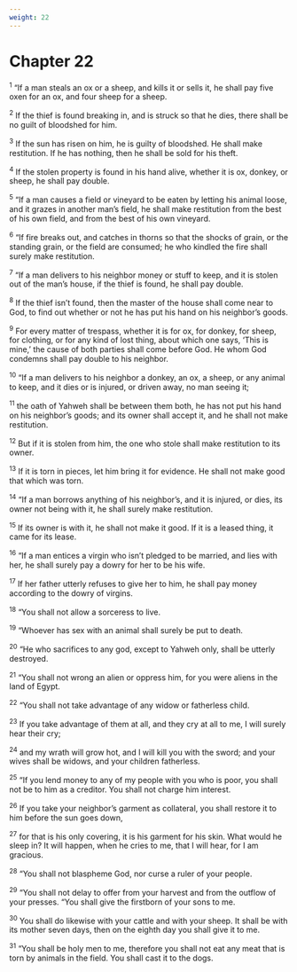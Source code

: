 ```yaml
---
weight: 22
---
```


# Chapter 22

<sup>1</sup> “If a man steals an ox or a sheep, and kills it or sells it, he shall pay five oxen for an ox, and four sheep for a sheep. 

<sup>2</sup> If the thief is found breaking in, and is struck so that he dies, there shall be no guilt of bloodshed for him. 

<sup>3</sup> If the sun has risen on him, he is guilty of bloodshed. He shall make restitution. If he has nothing, then he shall be sold for his theft. 

<sup>4</sup> If the stolen property is found in his hand alive, whether it is ox, donkey, or sheep, he shall pay double. 

<sup>5</sup> “If a man causes a field or vineyard to be eaten by letting his animal loose, and it grazes in another man’s field, he shall make restitution from the best of his own field, and from the best of his own vineyard. 

<sup>6</sup> “If fire breaks out, and catches in thorns so that the shocks of grain, or the standing grain, or the field are consumed; he who kindled the fire shall surely make restitution. 

<sup>7</sup> “If a man delivers to his neighbor money or stuff to keep, and it is stolen out of the man’s house, if the thief is found, he shall pay double. 

<sup>8</sup> If the thief isn’t found, then the master of the house shall come near to God, to find out whether or not he has put his hand on his neighbor’s goods. 

<sup>9</sup> For every matter of trespass, whether it is for ox, for donkey, for sheep, for clothing, or for any kind of lost thing, about which one says, ‘This is mine,’ the cause of both parties shall come before God. He whom God condemns shall pay double to his neighbor. 

<sup>10</sup> “If a man delivers to his neighbor a donkey, an ox, a sheep, or any animal to keep, and it dies or is injured, or driven away, no man seeing it; 

<sup>11</sup> the oath of Yahweh shall be between them both, he has not put his hand on his neighbor’s goods; and its owner shall accept it, and he shall not make restitution. 

<sup>12</sup> But if it is stolen from him, the one who stole shall make restitution to its owner. 

<sup>13</sup> If it is torn in pieces, let him bring it for evidence. He shall not make good that which was torn. 

<sup>14</sup> “If a man borrows anything of his neighbor’s, and it is injured, or dies, its owner not being with it, he shall surely make restitution. 

<sup>15</sup> If its owner is with it, he shall not make it good. If it is a leased thing, it came for its lease. 

<sup>16</sup> “If a man entices a virgin who isn’t pledged to be married, and lies with her, he shall surely pay a dowry for her to be his wife. 

<sup>17</sup> If her father utterly refuses to give her to him, he shall pay money according to the dowry of virgins. 

<sup>18</sup> “You shall not allow a sorceress to live. 

<sup>19</sup> “Whoever has sex with an animal shall surely be put to death. 

<sup>20</sup> “He who sacrifices to any god, except to Yahweh only, shall be utterly destroyed. 

<sup>21</sup> “You shall not wrong an alien or oppress him, for you were aliens in the land of Egypt. 

<sup>22</sup> “You shall not take advantage of any widow or fatherless child. 

<sup>23</sup> If you take advantage of them at all, and they cry at all to me, I will surely hear their cry; 

<sup>24</sup> and my wrath will grow hot, and I will kill you with the sword; and your wives shall be widows, and your children fatherless. 

<sup>25</sup> “If you lend money to any of my people with you who is poor, you shall not be to him as a creditor. You shall not charge him interest. 

<sup>26</sup> If you take your neighbor’s garment as collateral, you shall restore it to him before the sun goes down, 

<sup>27</sup> for that is his only covering, it is his garment for his skin. What would he sleep in? It will happen, when he cries to me, that I will hear, for I am gracious. 

<sup>28</sup> “You shall not blaspheme God, nor curse a ruler of your people. 

<sup>29</sup> “You shall not delay to offer from your harvest and from the outflow of your presses. “You shall give the firstborn of your sons to me. 

<sup>30</sup> You shall do likewise with your cattle and with your sheep. It shall be with its mother seven days, then on the eighth day you shall give it to me. 

<sup>31</sup> “You shall be holy men to me, therefore you shall not eat any meat that is torn by animals in the field. You shall cast it to the dogs. 


